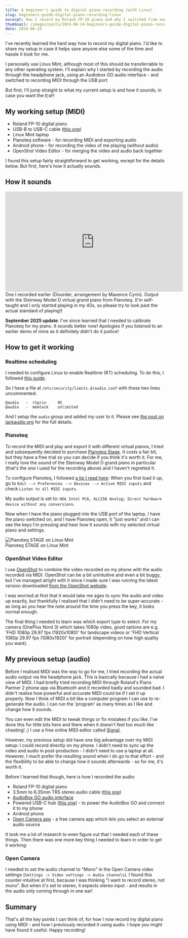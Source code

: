 ```yaml
---
title: A beginner's guide to digital piano recording (with Linux)
slug: beginners-guide-digital-piano-recording-linux
excerpt: How I record my Roland FP-10 piano and why I switched from audio to MIDI
thumbnail: /images/posts/2024-06-24-beginners-guide-digital-piano-recording-linux/thumb.jpg
date: 2024-06-24
---
```


I've recently learned the hard way how to record my digital piano. I'd like to share my setup in case it helps save anyone else some of the time and hassle it took for me.

I personally use Linux Mint, although most of this should be transferrable to any other operating system. I'll explain why I started by recording the audio through the headphone jack, using an Audiobox GO audio interface - and switched to recording MIDI through the USB port.

But first, I'll jump straight to what my current setup is and how it sounds, in case you want the _tl;dr_!

## My working setup (MIDI)

- Roland FP-10 digital piano
- USB-B to USB-C cable ([this one](https://www.amazon.co.uk/dp/B0769LM3BY))
- Linux Mint laptop
- Pianoteq software - for recording MIDI and exporting audio
- Android phone - for recording the video of me playing (without audio)
- OpenShot Video Editor - for merging the video and audio back together

I found this setup fairly straightforward to get working, except for the details below. But first, here's how it actually sounds.

## How it sounds

<iframe width="560" height="315" src="https://www.youtube.com/embed/1D8tSA_VVTQ?si=9e9VJcllP0nn5hWn" title="YouTube video player" frameborder="0" allow="accelerometer; autoplay; clipboard-write; encrypted-media; gyroscope; picture-in-picture; web-share" referrerpolicy="strict-origin-when-cross-origin" allowfullscreen></iframe>

<p class="caption" style="margin: 0">One I recorded earlier (Disorder, arrangement by Maxence Cyrin). Output with the Steinway Model D virtual grand piano from Pianoteq. (I'm self-taught and I only started playing in my 40s, so please try to look past the actual standard of playing!)</p>

**September 2025 update**: I've since learned that I needed to calibrate Pianoteq for my piano. It sounds better now! Apologies if you listened to an earlier demo of mine as it definitely didn't do it justice!

## How to get it working

### Realtime scheduling

I needed to configure Linux to enable Realtime (RT) scheduling. To do this, I followed [this guide](https://jackaudio.org/faq/linux_rt_config.html).

So I have a file at `/etc/security/limits.d/audio.conf` with these two lines uncommented:

```
@audio   -  rtprio     95
@audio   -  memlock    unlimited
```

And I setup the `audio` group and added my user to it. Please see [the post on jackaudio.org](https://jackaudio.org/faq/linux_rt_config.html) for the full details.

### Pianoteq

To record the MIDI and play and export it with different virtual pianos, I tried and subsequently decided to purchase [Pianoteq Stage](https://www.modartt.com/pianoteq_stage). It costs a fair bit, but they have a free trial so you can decide if you think it's worth it. For me, I really love the sound of the Steinway Model D grand piano in particular (that's the one I used for the recording above) and I haven't regretted it.

To configure Pianoteq, I followed [a tip I read here](https://forum.pianoworld.com/ubbthreads.php/topics/3162235/re-roland-fp-10-usb-to-windows-10-direct-connection-and-midi.html): When you first load it up, go to `Edit --> Preferences --> Devices --> Active MIDI inputs` and check `Listen to all MIDI inputs`.

My audio output is set to: `HDA Intel PCA, ALC256 Analog; Direct hardware device without any conversions`.

Now when I have the piano plugged into the USB port of the laptop, I have the piano switched on, and I have Pianoteq open, it "just works" and I can see the keys I'm pressing and hear how it sounds with my selected virtual piano and settings.

<img src="/images/posts/2024-06-24-beginners-guide-digital-piano-recording-linux/pianoteq.jpg" alt="Pianoteq STAGE on Linux Mint"/>

<p class="caption" style="margin: 0">Pianoteq STAGE on Linux Mint</p>

### OpenShot Video Editor

I use [OpenShot](https://www.openshot.org/) to combine the video recorded on my phone with the audio recorded via MIDI. OpenShot can be a bit unintuitive and even a bit buggy, but I've managed alright with it since I made sure I was running the latest version downloaded [from the OpenShot website](https://www.openshot.org/download/).

I was worried at first that it would take me ages to sync the audio and video up exactly, but thankfully I realised that I didn't need to be super-accurate - as long as you hear the note around the time you press the key, it looks normal enough.

The final thing I needed to learn was which export type to select. For my camera (OnePlus Nord 3) which takes 1080p video, good options are e.g. 'FHD 1080p 29.97 fps (1920x1080)' for landscape videos or 'FHD Vertical 1080p 29.97 fps (1080x1920)' for portrait (depending on how high quality you want).

## My previous setup (audio)

Before I realised MIDI was the way to go for me, I tried recording the actual audio output via the headphone jack. This is basically because I had a naive view of MIDI. I had briefly tried recording MIDI through Roland's Piano Partner 2 phone app via Bluetooth and it recorded badly and sounded bad. I didn't realise how powerful and accurate MIDI could be if I set it up properly. Now I think of MIDI a bit like a computer program I can use to re-generate the audio. I can run the 'program' as many times as I like and change how it sounds.

You can even edit the MIDI to tweak things or fix mistakes if you like. I've done this for little bits here and there when it doesn't feel too much like cheating! ;\) I use a free online MIDI editor called [Signal](https://signalmidi.app/).

However, my previous setup did have one big advantage over my MIDI setup: I could record directly on my phone. I didn't need to sync up the video and audio in post-production - I didn't need to use a laptop at all. However, I much prefer the resulting sound when I do go to that effort - and the flexibility to be able to change how it sounds afterwards - so for me, it's worth it.

Before I learned that though, here is how I recorded the audio:

- Roland FP-10 digital piano
- 3.5mm to 6.35mm TRS stereo audio cable ([this one](https://www.amazon.co.uk/dp/B08LCZSZQJ))
- [AudioBox GO audio interface](https://www.presonus.com/en/interfaces/usb-audio-interfaces/audiobox-series/2777700106.html)
- Powered USB-C hub ([this one](https://www.amazon.co.uk/dp/B0CT4ZP72M)) - to power the AudioBox GO and connect it to my phone
- Android phone
- [Open Camera app](https://play.google.com/store/apps/details?id=net.sourceforge.opencamera&hl=en_GB) - a free camera app which lets you select an external audio source

It took me a lot of research to even figure out that I needed each of these things. Then there was one more key thing I needed to learn in order to get it working:

### Open Camera

I needed to set the audio channel to "Mono" in the Open Camera video settings (`Settings -> Video settings -> Audio channels`). I found this counter-intuitive at first, because I was thinking "I want to record stereo, not mono". But when it's set to stereo, it expects stereo input - and results in the audio only coming through in one ear!

## Summary

That's all the key points I can think of, for how I now record my digital piano using MIDI - and how I previously recorded it using audio. I hope you might have found it useful. Happy recording!
